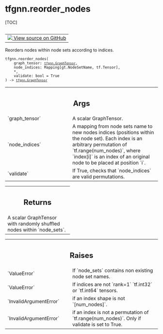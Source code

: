 # tfgnn.reorder_nodes

[TOC]

<!-- Insert buttons and diff -->

<table class="tfo-notebook-buttons tfo-api nocontent" align="left">
<td>
  <a target="_blank" href="https://github.com/tensorflow/gnn/tree/master/tensorflow_gnn/graph/graph_tensor_ops.py#L1011-L1113">
    <img src="https://www.tensorflow.org/images/GitHub-Mark-32px.png" />
    View source on GitHub
  </a>
</td>
</table>

Reorders nodes within node sets according to indices.

<pre class="devsite-click-to-copy prettyprint lang-py tfo-signature-link">
<code>tfgnn.reorder_nodes(
    graph_tensor: <a href="../tfgnn/GraphTensor.md"><code>tfgnn.GraphTensor</code></a>,
    node_indices: Mapping[gt.NodeSetName, tf.Tensor],
    *,
    validate: bool = True
) -> <a href="../tfgnn/GraphTensor.md"><code>tfgnn.GraphTensor</code></a>
</code></pre>

<!-- Placeholder for "Used in" -->
<!-- Tabular view -->

 <table class="responsive fixed orange">
<colgroup><col width="214px"><col></colgroup>
<tr><th colspan="2"><h2 class="add-link">Args</h2></th></tr>

<tr>
<td>
`graph_tensor`<a id="graph_tensor"></a>
</td>
<td>
A scalar GraphTensor.
</td>
</tr><tr>
<td>
`node_indices`<a id="node_indices"></a>
</td>
<td>
A mapping from node sets name to new nodes indices (positions
within the node set). Each index is an arbitrary permutation of
`tf.range(num_nodes)`, where `index[i]` is an index of an original node
to be placed at position `i`.
</td>
</tr><tr>
<td>
`validate`<a id="validate"></a>
</td>
<td>
If True, checks that `node_indices` are valid permutations.
</td>
</tr>
</table>

<!-- Tabular view -->

 <table class="responsive fixed orange">
<colgroup><col width="214px"><col></colgroup>
<tr><th colspan="2"><h2 class="add-link">Returns</h2></th></tr>
<tr class="alt">
<td colspan="2">
A scalar GraphTensor with randomly shuffled nodes within `node_sets`.
</td>
</tr>

</table>

<!-- Tabular view -->

 <table class="responsive fixed orange">
<colgroup><col width="214px"><col></colgroup>
<tr><th colspan="2"><h2 class="add-link">Raises</h2></th></tr>

<tr>
<td>
`ValueError`<a id="ValueError"></a>
</td>
<td>
If `node_sets` contains non existing node set names.
</td>
</tr><tr>
<td>
`ValueError`<a id="ValueError"></a>
</td>
<td>
If indices are not `rank=1` `tf.int32` or `tf.int64` tensors.
</td>
</tr><tr>
<td>
`InvalidArgumentError`<a id="InvalidArgumentError"></a>
</td>
<td>
if an index shape is not `[num_nodes]`.
</td>
</tr><tr>
<td>
`InvalidArgumentError`<a id="InvalidArgumentError"></a>
</td>
<td>
if an index is not a permutation of
`tf.range(num_nodes)`. Only if validate is set to True.
</td>
</tr>
</table>
